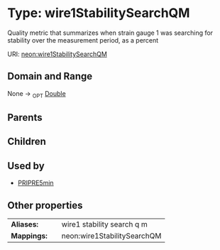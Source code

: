 
# Type: wire1StabilitySearchQM


Quality metric that summarizes when strain gauge 1 was searching for stability over the measurement period, as a percent

URI: [neon:wire1StabilitySearchQM](https://data.neonscience.org/wire1StabilitySearchQM)


## Domain and Range

None ->  <sub>OPT</sub> [Double](types/Double.md)

## Parents


## Children


## Used by

 * [PRIPRE5min](PRIPRE5min.md)

## Other properties

|  |  |  |
| --- | --- | --- |
| **Aliases:** | | wire1 stability search q m |
| **Mappings:** | | neon:wire1StabilitySearchQM |

